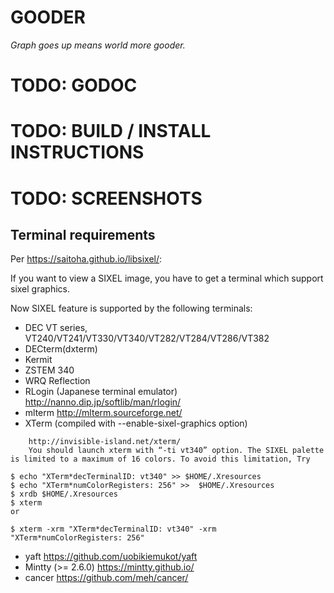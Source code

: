 # GOODER

*Graph goes up means world more gooder.*

# TODO: GODOC
# TODO: BUILD / INSTALL INSTRUCTIONS
# TODO: SCREENSHOTS

## Terminal requirements

Per https://saitoha.github.io/libsixel/:

If you want to view a SIXEL image, you have to get a terminal which support sixel graphics.

Now SIXEL feature is supported by the following terminals:

- DEC VT series, VT240/VT241/VT330/VT340/VT282/VT284/VT286/VT382
- DECterm(dxterm)
- Kermit
- ZSTEM 340
- WRQ Reflection
- RLogin (Japanese terminal emulator) http://nanno.dip.jp/softlib/man/rlogin/
- mlterm http://mlterm.sourceforge.net/
- XTerm (compiled with --enable-sixel-graphics option)
```
	http://invisible-island.net/xterm/
	You should launch xterm with “-ti vt340” option. The SIXEL palette is limited to a maximum of 16 colors. To avoid this limitation, Try

$ echo "XTerm*decTerminalID: vt340" >> $HOME/.Xresources
$ echo "XTerm*numColorRegisters: 256" >>  $HOME/.Xresources
$ xrdb $HOME/.Xresources
$ xterm
or

$ xterm -xrm "XTerm*decTerminalID: vt340" -xrm "XTerm*numColorRegisters: 256"
```

- yaft https://github.com/uobikiemukot/yaft
- Mintty (>= 2.6.0) https://mintty.github.io/
- cancer https://github.com/meh/cancer/

